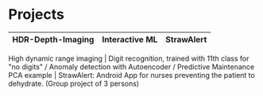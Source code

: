 # Projects

HDR-Depth-Imaging             |  Interactive ML          |   StrawAlert
:-------------------------:|:-------------------------:|:-------------------------:

High dynamic range imaging | Digit recognition, trained with 11th class for "no digits" / Anomaly detection with Autoencoder / Predictive Maintenance PCA example | StrawAlert: Android App for nurses preventing the patient to dehydrate. (Group project of 3 persons)




